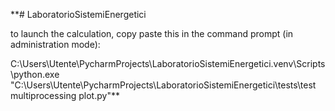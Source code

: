 **# LaboratorioSistemiEnergetici

to launch the calculation, copy paste this in the command prompt (in administration mode):

C:\Users\Utente\PycharmProjects\LaboratorioSistemiEnergetici\.venv\Scripts\python.exe "C:\Users\Utente\PycharmProjects\LaboratorioSistemiEnergetici\tests\test multiprocessing plot.py"**
